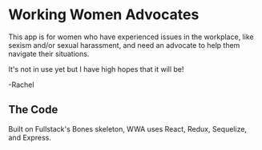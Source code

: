 # Working Women Advocates

This app is for women who have experienced issues in the workplace, like sexism and/or sexual harassment, and need an advocate to help them navigate their situations.

It's not in use yet but I have high hopes that it will be!

-Rachel

## The Code
Built on Fullstack's Bones skeleton, WWA uses React, Redux, Sequelize, and Express.
